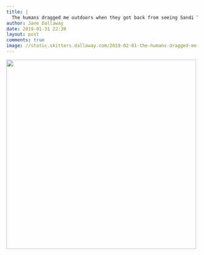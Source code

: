 ```yaml
---
title: |
  The humans dragged me outdoors when they got back from seeing Sandi Toksvig. Couldn’t work out why to start with. And then... SNOW!!!!!!
author: Jane Dallaway
date: 2019-01-31 22:30
layout: post
comments: true
image: //static.skitters.dallaway.com/2019-02-01-the-humans-dragged-me-outdoors-when-they-got-back-from-seeing-sandi-toksvig--couldn-t-work-out-why-to-start-with--and-then----snow-thumb-1-IMG-0673.JPG
---
```


<div>
        <a href="//static.skitters.dallaway.com/2019-02-01-the-humans-dragged-me-outdoors-when-they-got-back-from-seeing-sandi-toksvig--couldn-t-work-out-why-to-start-with--and-then----snow-fullsize-1-IMG-0673.JPG">
          <img src="//static.skitters.dallaway.com/2019-02-01-the-humans-dragged-me-outdoors-when-they-got-back-from-seeing-sandi-toksvig--couldn-t-work-out-why-to-start-with--and-then----snow-thumb-1-IMG-0673.JPG" width="500" height="500"/>
        </a>
      </div>


  
      
